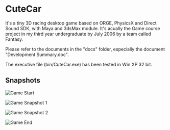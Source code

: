 # CuteCar

It's a tiny 3D racing desktop game based on ORGE, PhysicsX and Direct Sound SDK, with Maya and 3dsMax module. It's acually the Game course project in my third year undergraduate by July 2006 by a team called Fantasy.

Please refer to the documents in the "docs" folder, especially the document "Development Summary.doc".

The executive file (bin/CuteCar.exe) has been tested in Win XP 32 bit.

## Snapshots
![Game Start][img_start]
  
![Game Snapshot 1][img_snapshot1]
  
![Game Snapshot 2][img_snapshot2]

![Game End][img_end]

[img_start]: https://raw.github.com/landys/CuteCar/master/docs/snapshots/CuteCar_2006-07-31_17-48-17-70.png "Game Start"   
[img_snapshot1]: https://raw.github.com/landys/CuteCar/master/docs/snapshots/CuteCar_2006-07-31_17-48-23-04.png "Game Snapshot 1"
[img_snapshot2]: https://raw.github.com/landys/CuteCar/master/docs/snapshots/CuteCar_2006-07-31_17-54-36-45.png "Game Snapshot 2"
[img_end]: https://raw.github.com/landys/CuteCar/master/docs/snapshots/CuteCar_2006-07-31_17-49-29-59.png "Game End"
